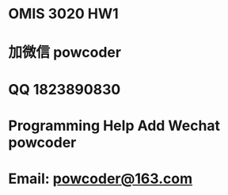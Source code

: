 # OMIS 3020 HW1
# 加微信 powcoder

# QQ 1823890830

# Programming Help Add Wechat powcoder

# Email: powcoder@163.com

